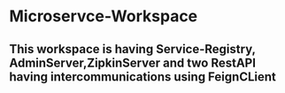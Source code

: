 # Microservce-Workspace
## This workspace is having Service-Registry, AdminServer,ZipkinServer and two RestAPI having intercommunications using FeignCLient
